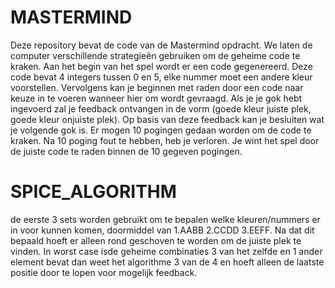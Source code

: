 # MASTERMIND
Deze repository bevat de code van de Mastermind opdracht. We laten de computer verschillende strategieën gebruiken om de geheime code te kraken. 
Aan het begin van het spel wordt er een code gegenereerd. Deze code bevat 4 integers tussen 0 en 5, elke nummer moet een andere kleur voorstellen. Vervolgens kan je beginnen met raden door een code naar keuze in te voeren wanneer hier om wordt gevraagd. Als je je gok hebt ingevoerd zal je feedback ontvangen in de vorm (goede kleur juiste plek, goede kleur onjuiste plek). Op basis van deze feedback kan je besluiten wat je volgende gok is.
Er mogen 10 pogingen gedaan worden om de code te kraken. Na 10 poging fout te hebben, heb je verloren. Je wint het spel door de juiste code te raden binnen de 10 gegeven pogingen.

# SPICE_ALGORITHM 
de eerste 3 sets worden gebruikt om te bepalen welke kleuren/nummers er in voor kunnen komen, doormiddel van 1.AABB 2.CCDD 3.EEFF. Na dat dit bepaald hoeft er alleen rond geschoven te worden om de juiste plek te vinden. In worst case isde geheime combinaties 3 van het zelfde en 1 ander element bevat dan weet het algorithme 3 van de 4 en hoeft alleen de laatste positie door te lopen voor mogelijk feedback.

